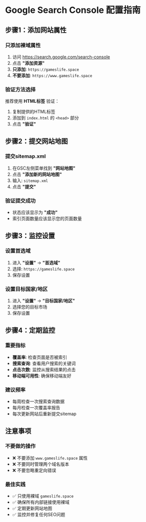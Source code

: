 # Google Search Console 配置指南

## 步骤1：添加网站属性

### 只添加裸域属性
1. 访问 https://search.google.com/search-console
2. 点击 **"添加资源"**
3. **只添加**: `https://gameslife.space`
4. **不要添加**: `https://www.gameslife.space`

### 验证方法选择
推荐使用 **HTML标签** 验证：
1. 复制提供的HTML标签
2. 添加到 `index.html` 的 `<head>` 部分
3. 点击 **"验证"**

## 步骤2：提交网站地图

### 提交sitemap.xml
1. 在GSC左侧菜单找到 **"网站地图"**
2. 点击 **"添加新的网站地图"**
3. 输入: `sitemap.xml`
4. 点击 **"提交"**

### 验证提交成功
- 状态应该显示为 **"成功"**
- 索引页面数量应该显示您的页面数量

## 步骤3：监控设置

### 设置首选域
1. 进入 **"设置"** → **"首选域"**
2. 选择: `https://gameslife.space`
3. 保存设置

### 设置目标国家/地区
1. 进入 **"设置"** → **"目标国家/地区"**
2. 选择您的目标市场
3. 保存设置

## 步骤4：定期监控

### 重要指标
- **覆盖率**: 检查页面是否被索引
- **搜索查询**: 查看用户搜索的关键词
- **点击次数**: 监控从搜索结果的点击
- **移动端可用性**: 确保移动端友好

### 建议频率
- 每周检查一次搜索查询数据
- 每月检查一次覆盖率报告
- 每次更新网站后重新提交sitemap

## 注意事项

### 不要做的操作
- ❌ 不要添加 `www.gameslife.space` 属性
- ❌ 不要同时管理两个域名版本
- ❌ 不要忽略重定向错误

### 最佳实践
- ✅ 只使用裸域 `gameslife.space`
- ✅ 确保所有内部链接使用裸域
- ✅ 定期更新网站地图
- ✅ 监控并修复任何SEO问题
